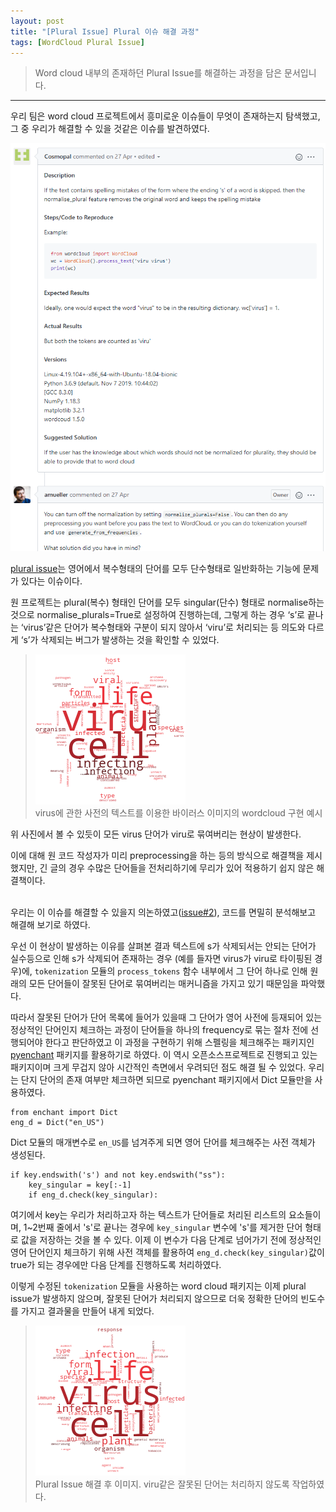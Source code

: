 ```yaml
---
layout: post
title: "[Plural Issue] Plural 이슈 해결 과정"
tags: [WordCloud Plural Issue]
---
```

> Word cloud 내부의 존재하던 Plural Issue를 해결하는 과정을 담은 문서입니다.
<hr>

우리 팀은 word cloud 프로젝트에서 흥미로운 이슈들이 무엇이 존재하는지 탐색했고, 그 중 우리가 해결할 수 있을 것같은 이슈를 발견하였다.

![Issue_image][Issue_image]

[plural issue][Plural_Issue]는 영어에서 복수형태의 단어를 모두 단수형태로 일반화하는 기능에 문제가 있다는 이슈이다.

원 프로젝트는 plural(복수) 형태인 단어를 모두 singular(단수) 형태로 normalise하는 것으로 normalise_plurals=True로 설정하여 진행하는데, 
그렇게 하는 경우 ‘s’로 끝나는 ‘virus’같은 단어가 복수형태와 구분이 되지 않아서 ‘viru’로 처리되는 등 의도와 다르게 ‘s’가 삭제되는 버그가 발생하는 것을 확인할 수 있었다.

>![virus_b][virus_b]<br>
> virus에 관한 사전의 텍스트를 이용한 바이러스 이미지의 wordcloud 구현 예시

위 사진에서 볼 수 있듯이 모든 virus 단어가 viru로 묶여버리는 현상이 발생한다.

이에 대해 원 코드 작성자가 미리 preprocessing을 하는 등의 방식으로 해결책을 제시했지만, 
긴 글의 경우 수많은 단어들을 전처리하기에 무리가 있어 적용하기 쉽지 않은 해결책이다.
<br><br>

우리는 이 이슈를 해결할 수 있을지 의논하였고([issue#2][issue]), 코드를 면밀히 분석해보고 해결해 보기로 하였다.

우선 이 현상이 발생하는 이유를 살펴본 결과 텍스트에 s가 삭제되서는 안되는 단어가 실수등으로 인해 s가 삭제되어 존재하는 경우
(예를 들자면 virus가 viru로 타이핑된 경우)에, `tokenization` 모듈의 `process_tokens` 함수 내부에서 
그 단어 하나로 인해 원래의 모든 단어들이 잘못된 단어로 묶여버리는 매커니즘을 가지고 있기 때문임을 파악했다.

따라서 잘못된 단어가 단어 목록에 들어가 있을때 그 단어가 영어 사전에 등재되어 있는 정상적인 단어인지 체크하는 과정이 단어들을 하나의 frequency로 
묶는 절차 전에 선행되어야 한다고 판단하였고 이 과정을 구현하기 위해 스펠링을 체크해주는 패키지인 [pyenchant][pyenchant] 패키지를 활용하기로 하였다. 
이 역시 오픈소스프로젝트로 진행되고 있는 패키지이며 크게 무겁지 않아 시간적인 측면에서 우려되던 점도 해결 될 수 있었다. 우리는 단지 단어의 존재 여부만 
체크하면 되므로 pyenchant 패키지에서 Dict 모듈만을 사용하였다.

```
from enchant import Dict
eng_d = Dict("en_US")
```

Dict 모듈의 매개변수로 `en_US`를 넘겨주게 되면 영어 단어를 체크해주는 사전 객체가 생성된다.

```
if key.endswith('s') and not key.endswith("ss"):
    key_singular = key[:-1]
    if eng_d.check(key_singular):
```

여기에서 key는 우리가 처리하고자 하는 텍스트가 단어들로 처리된 리스트의 요소들이며, 1~2번째 줄에서 's'로 끝나는 경우에 `key_singular` 변수에 
's'를 제거한 단어 형태로 값을 저장하는 것을 볼 수 있다. 이제 이 변수가 다음 단계로 넘어가기 전에 정상적인 영어 단어인지 체크하기 위해 사전 객체를 
활용하여 `eng_d.check(key_singular)`값이 true가 되는 경우에만 다음 단계를 진행하도록 처리하였다.

이렇게 수정된 `tokenization` 모듈을 사용하는 word cloud 패키지는 이제 plural issue가 발생하지 않으며, 잘못된 단어가 처리되지 않으므로 더욱 
정확한 단어의 빈도수를 가지고 결과물을 만들어 내게 되었다.

> ![virus][virus]<br>
> Plural Issue 해결 후 이미지. viru같은 잘못된 단어는 처리하지 않도록 작업하였다.


[Issue_image]: https://github.com/20-1-SKKU-OSS/2020-1-OSS-5/blob/gh-pages/images/Plural_Issue.PNG
[Plural_Issue]: https://github.com/amueller/word_cloud/issues/542
[issue]: https://github.com/20-1-SKKU-OSS/2020-1-OSS-5/issues/2
[virus_b]: https://github.com/20-1-skku-oss/2020-1-OSS-5/blob/gh-pages/images/virus_before.png
[virus]: https://github.com/20-1-skku-oss/2020-1-OSS-5/blob/gh-pages/images/virus.png
[pyenchant]: https://github.com/pyenchant/pyenchant
